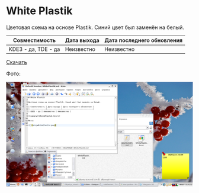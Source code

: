 # White Plastik

Цветовая схема на основе Plastik. Синий цвет был заменён на белый.

| Совместимость | Дата выхода | Дата последнего обновления |
|---------------|-------------|----------------------------|
| KDE3 - да, TDE - да | Неизвестно | Неизвестно |

[Скачать](WhitePlastik.kcsrc)

Фото:

![](pic/WhitePlastic.png)